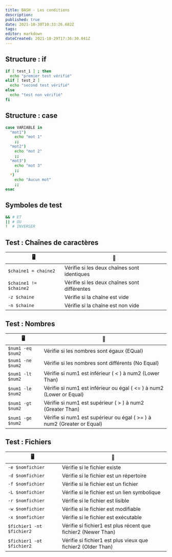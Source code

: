 ```yaml
---
title: BASH - Les conditions
description: 
published: true
date: 2021-10-30T10:33:26.682Z
tags: 
editor: markdown
dateCreated: 2021-10-29T17:36:30.041Z
---
```


## Structure : if
```bash
if [ test_1 ] ; then
  echo "premier test vérifié"  
elif [ test_2 ]
  echo "second test vérifié"  
else
  echo "test non vérifié"  
fi
```

## Structure :  case
```bash
case VARIABLE in
  "mot1")
    echo "mot 1"
    ;;
  "mot2")
    echo "mot 2"
    ;;
  "mot3")
    echo "mot 3"
    ;;
  *)
    echo "Aucun mot"
    ;;
esac
```

## Symboles de test
```bash
&& # ET 
|| # OU
!  # INVERSER
```

## Test : Chaînes de caractères
|🖥|💬|
|-|-|
|`$chaine1 = chaine2`| Vérifie si les deux chaînes sont identiques | 
|`$chaine1 != $chaine2`| Vérifie si les deux chaînes sont différentes |
|`-z $chaine`| Vérifie si la chaîne est vide |
|`-n $chaine`| Vérifie si la chaîne est non vide |

## Test : Nombres
|🖥|💬|
|-|-|
|`$num1 -eq $num2`| Vérifie si les nombres sont égaux (EQual) |
|`$num1 -ne $num2`| Vérifie si les nombres sont différents (No Equal)|
|`$num1 -lt $num2`| Vérifie si num1 est inférieur ( < ) à num2 (Lower Than) |
|`$num1 -le $num2`| Vérifie si num1 est inférieur ou égal ( <= ) à num2 (Lower or Equal) |
|`$num1 -gt $num2`| Vérifie si num1 est supérieur ( > ) à num2 (Greater Than) |
|`$num1 -ge $num2`| Vérifie si num1 est supérieur ou égal ( >= ) à num2 (Greater or Equal) |

## Test : Fichiers
|🖥|💬|
|-|-|
|`-e $nomfichier`| Vérifie si le fichier existe |
|`-d $nomfichier`| Vérifie si le fichier est un répertoire |
|`-f $nomfichier`| Vérifie si le fichier est un fichier |
|`-L $nomfichier`| Vérifie si le fichier est un lien symbolique |
|`-r $nomfichier`| Vérifie si le fichier est lisible |
|`-w $nomfichier`| Vérifie si le fichier est modifiable |
|`-x $nomfichier`| Vérifie si le fichier est exécutable |
|`$fichier1 -nt $fichier2`| Vérifie si fichier1 est plus récent que fichier2 (Newer Than) |
|`$fichier1 -ot $fichier2`| Vérifie si fichier1 est plus vieux que fichier2 (Older Than) |
